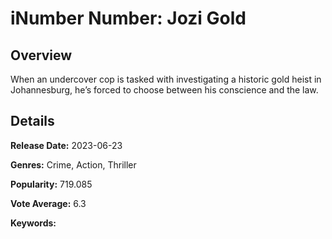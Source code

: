 # iNumber Number: Jozi Gold

## Overview

 When an undercover cop is tasked with investigating a historic gold heist in Johannesburg, he’s forced to choose between his conscience and the law.

## Details

**Release Date:** 2023-06-23

**Genres:** Crime, Action, Thriller

**Popularity:** 719.085

**Vote Average:** 6.3

**Keywords:** 

